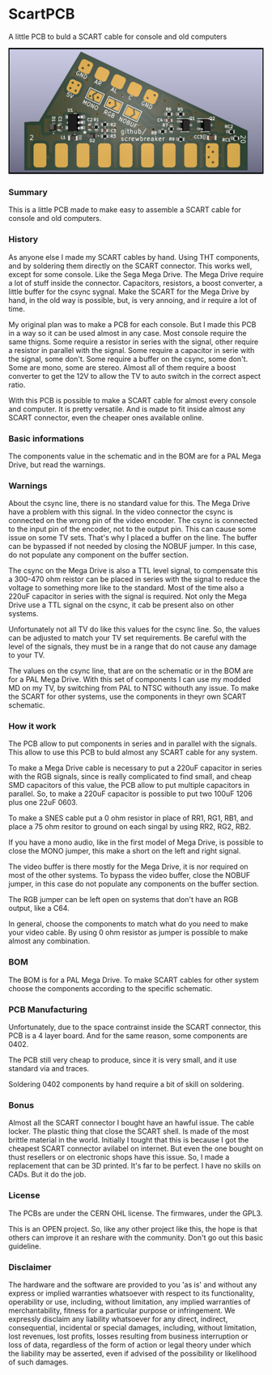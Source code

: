 # ScartPCB
A little PCB to buld a SCART cable for console and old computers

![Board](https://github.com/screwbreaker/ScartPCB/blob/main/Render/ScartPCB-bottom.png?raw=true)

### Summary
This is a little PCB made to make easy to assemble a SCART cable for console and old computers.

### History
As anyone else I made my SCART cables by hand. Using THT components, and by soldering them directly on the SCART connector.
This works well, except for some console. Like the Sega Mega Drive.
The Mega Drive require a lot of stuff inside the connector.
Capacitors, resistors, a boost converter, a little buffer for the csync sygnal.
Make the SCART for the Mega Drive by hand, in the old way is possible, but, is very annoing, and ir require a lot of time.

My original plan was to make a PCB for each console.
But I made this PCB in a way so it can be used almost in any case.
Most console require the same thigns.
Some require a resistor in series with the signal, other require a resistor in parallel with the signal.
Some require a capacitor in serie with the signal, some don't.
Some require a buffer on the csync, some don't.
Some are mono, some are stereo.
Almost all of them require a boost converter to get the 12V to allow the TV to auto switch in the correct aspect ratio.

With this PCB is possible to make a SCART cable for almost every console and computer.
It is pretty versatile.
And is made to fit inside almost any SCART connector, even the cheaper ones available online.

### Basic informations
The components value in the schematic and in the BOM are for a PAL Mega Drive, but read the warnings.

### Warnings
About the csync line, there is no standard value for this.
The Mega Drive have a problem with this signal. In the video connector the csync is connected on the wrong pin of the video encoder.
The csync is connected to the input pin of the encoder, not to the output pin.
This can cause some issue on some TV sets. That's why I placed a buffer on the line.
The buffer can be bypassed if not needed by closing the NOBUF jumper. In this case, do not populate any component on the buffer section.

The csync on the Mega Drive is also a TTL level signal, to compensate this a 300-470 ohm reistor can be placed in series with the signal to reduce the voltage to something more like to the standard.
Most of the time also a 220uF capacitor in series with the signal is required.
Not only the Mega Drive use a TTL signal on the csync, it cab be present also on other systems.

Unfortunately not all TV do like this values for the csync line.
So, the values can be adjusted to match your TV set requirements.
Be careful with the level of the signals, they must be in a range that do not cause any damage to your TV.

The values on the csync line, that are on the schematic or in the BOM are for a PAL Mega Drive.
With this set of components I can use my modded MD on my TV, by switching from PAL to NTSC withouth any issue.
To make the SCART for other systems, use the components in theyr own SCART schematic.

### How it work
The PCB allow to put components in series and in parallel with the signals.
This allow to use this PCB to buld almost any SCART cable for any system.

To make a Mega Drive cable is necessary to put a 220uF capacitor in series with the RGB signals, since is really complicated to find small, and cheap SMD capacitors of this value, the PCB allow to put multiple capacitors in parallel. So, to make a 220uF capacitor is possible to put two 100uF 1206 plus one 22uF 0603.

To make a SNES cable put a 0 ohm resistor in place of RR1, RG1, RB1, and place a 75 ohm resitor to ground on each singal by using RR2, RG2, RB2.

If you have a mono audio, like in the first model of Mega Drive, is possible to close the MONO jumper, this make a short on the left and right signal.

The video buffer is there mostly for the Mega Drive, it is nor required on most of the other systems.
To bypass the video buffer, close the NOBUF jumper, in this case do not populate any components on the buffer section.

The RGB jumper can be left open on systems that don't have an RGB output, like a C64.

In general, choose the components to match what do you need to make your video cable. By using 0 ohm resistor as jumper is possible to make almost any combination.

### BOM
The BOM is for a PAL Mega Drive.
To make SCART cables for other system choose the components according to the specific schematic.

### PCB Manufacturing
Unfortunately, due to the space contrainst inside the SCART connector, this PCB is a 4 layer board.
And for the same reason, some components are 0402.

The PCB still very cheap to produce, since it is very small, and it use standard via and traces.

Soldering 0402 components by hand require a bit of skill on soldering.

### Bonus
Almost all the SCART connector I bought have an hawful issue. The cable locker. The plastic thing that close the SCART shell. Is made of the most brittle material in the world.
Initially I tought that this is because I got the cheapest SCART connector avilabel on internet.
But even the one bought on thust resellers or on electronic shops have this issue.
So, I made a replacement that can be 3D printed. It's far to be perfect. I have no skills on CADs. But it do the job.

### License
The PCBs are under the CERN OHL license.
The firmwares, under the GPL3.

This is an OPEN project.
So, like any other project like this, the hope is that others can improve it an reshare with the community.
Don't go out this basic guideline.

### Disclaimer
The hardware and the software are provided to you 'as is' and without any express or implied warranties whatsoever with respect to its functionality, operability or use, including, without limitation, any implied warranties of merchantability, fitness for a particular purpose or infringement. We expressly disclaim any liability whatsoever for any direct, indirect, consequential, incidental or special damages, including, without limitation, lost revenues, lost profits, losses resulting from business interruption or loss of data, regardless of the form of action or legal theory under which the liability may be asserted, even if advised of the possibility or likelihood of such damages.

